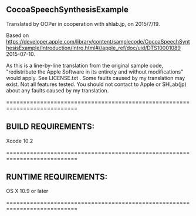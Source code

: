 ## CocoaSpeechSynthesisExample

Translated by OOPer in cooperation with shlab.jp, on 2015/7/19.

Based on
<https://developer.apple.com/library/content/samplecode/CocoaSpeechSynthesisExample/Introduction/Intro.html#//apple_ref/doc/uid/DTS10001089>
2015-07-10.

As this is a line-by-line translation from the original sample code, "redistribute the Apple Software in its entirety and without modifications" would apply. See LICENSE.txt .
Some faults caused by my translation may exist. Not all features tested.
You should not contact to Apple or SHLab(jp) about any faults caused by my translation.


===========================================================================
## BUILD REQUIREMENTS:

Xcode 10.2

===========================================================================
## RUNTIME REQUIREMENTS:

OS X 10.9 or later

===========================================================================
